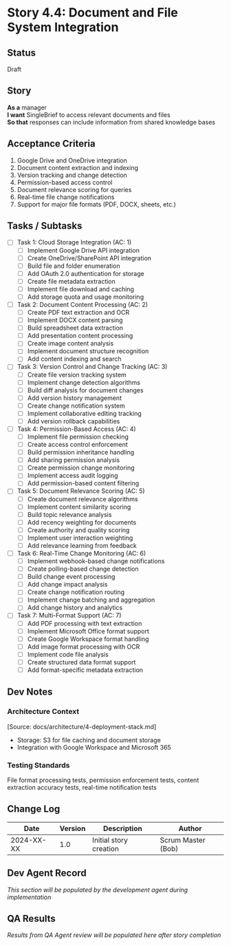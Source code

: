 # Story 4.4: Document and File System Integration

## Status
Draft

## Story
**As a** manager  
**I want** SingleBrief to access relevant documents and files  
**So that** responses can include information from shared knowledge bases

## Acceptance Criteria
1. Google Drive and OneDrive integration
2. Document content extraction and indexing
3. Version tracking and change detection
4. Permission-based access control
5. Document relevance scoring for queries
6. Real-time file change notifications
7. Support for major file formats (PDF, DOCX, sheets, etc.)

## Tasks / Subtasks
- [ ] Task 1: Cloud Storage Integration (AC: 1)
  - [ ] Implement Google Drive API integration
  - [ ] Create OneDrive/SharePoint API integration
  - [ ] Build file and folder enumeration
  - [ ] Add OAuth 2.0 authentication for storage
  - [ ] Create file metadata extraction
  - [ ] Implement file download and caching
  - [ ] Add storage quota and usage monitoring
- [ ] Task 2: Document Content Processing (AC: 2)
  - [ ] Create PDF text extraction and OCR
  - [ ] Implement DOCX content parsing
  - [ ] Build spreadsheet data extraction
  - [ ] Add presentation content processing
  - [ ] Create image content analysis
  - [ ] Implement document structure recognition
  - [ ] Add content indexing and search
- [ ] Task 3: Version Control and Change Tracking (AC: 3)
  - [ ] Create file version tracking system
  - [ ] Implement change detection algorithms
  - [ ] Build diff analysis for document changes
  - [ ] Add version history management
  - [ ] Create change notification system
  - [ ] Implement collaborative editing tracking
  - [ ] Add version rollback capabilities
- [ ] Task 4: Permission-Based Access (AC: 4)
  - [ ] Implement file permission checking
  - [ ] Create access control enforcement
  - [ ] Build permission inheritance handling
  - [ ] Add sharing permission analysis
  - [ ] Create permission change monitoring
  - [ ] Implement access audit logging
  - [ ] Add permission-based content filtering
- [ ] Task 5: Document Relevance Scoring (AC: 5)
  - [ ] Create document relevance algorithms
  - [ ] Implement content similarity scoring
  - [ ] Build topic relevance analysis
  - [ ] Add recency weighting for documents
  - [ ] Create authority and quality scoring
  - [ ] Implement user interaction weighting
  - [ ] Add relevance learning from feedback
- [ ] Task 6: Real-Time Change Monitoring (AC: 6)
  - [ ] Implement webhook-based change notifications
  - [ ] Create polling-based change detection
  - [ ] Build change event processing
  - [ ] Add change impact analysis
  - [ ] Create change notification routing
  - [ ] Implement change batching and aggregation
  - [ ] Add change history and analytics
- [ ] Task 7: Multi-Format Support (AC: 7)
  - [ ] Add PDF processing with text extraction
  - [ ] Implement Microsoft Office format support
  - [ ] Create Google Workspace format handling
  - [ ] Add image format processing with OCR
  - [ ] Implement code file analysis
  - [ ] Create structured data format support
  - [ ] Add format-specific metadata extraction

## Dev Notes

### Architecture Context
[Source: docs/architecture/4-deployment-stack.md]
- Storage: S3 for file caching and document storage
- Integration with Google Workspace and Microsoft 365

### Testing Standards
File format processing tests, permission enforcement tests, content extraction accuracy tests, real-time notification tests

## Change Log
| Date | Version | Description | Author |
|------|---------|-------------|---------|
| 2024-XX-XX | 1.0 | Initial story creation | Scrum Master (Bob) |

## Dev Agent Record
*This section will be populated by the development agent during implementation*

## QA Results
*Results from QA Agent review will be populated here after story completion*